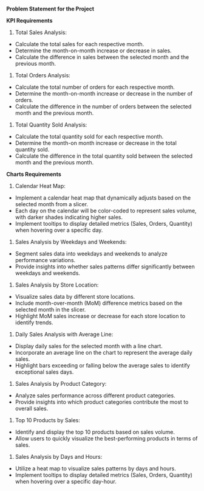 ﻿**Problem Statement for the Project** 

**KPI Requirements**

1. Total Sales Analysis: 
- Calculate the total sales for each respective month. 
- Determine the month-on-month increase or decrease in sales. 
- Calculate the difference in sales between the selected month and the previous month. 

1. Total Orders Analysis: 
- Calculate the total number of orders for each respective month. 
- Determine the month-on-month increase or decrease in the number of orders.
- Calculate the difference in the number of orders between the selected month and the previous month. 

1. Total Quantity Sold Analysis: 
- Calculate the total quantity sold for each respective month. 
- Determine the month-on month increase or decrease in the total quantity sold.
- Calculate the difference in the total quantity sold between the selected month and the previous month. 

**Charts Requirements**

1. Calendar Heat Map:
- Implement a calendar heat map that dynamically adjusts based on the selected month from a slicer. 
- Each day on the calendar will be color-coded to represent sales volume, with darker shades indicating higher sales. 
- Implement tooltips to display detailed metrics (Sales, Orders, Quantity) when hovering over a specific day. 

1. Sales Analysis by Weekdays and Weekends: 
- Segment sales data into weekdays and weekends to analyze performance variations. 
- Provide insights into whether sales patterns differ significantly between weekdays and weekends.

1. Sales Analysis by Store Location:
- Visualize sales data by different store locations. 
- Include month-over-month (MoM) difference metrics based on the selected month in the slicer. 
- Highlight MoM sales increase or decrease for each store location to identify trends. 

1. Daily Sales Analysis with Average Line:
- Display daily sales for the selected month with a line chart. 
- Incorporate an average line on the chart to represent the average daily sales. 
- Highlight bars exceeding or falling below the average sales to identify exceptional sales days. 

1. Sales Analysis by Product Category:
- Analyze sales performance across different product categories. 
- Provide insights into which product categories contribute the most to overall sales. 

1. Top 10 Products by Sales:
- Identify and display the top 10 products based on sales volume. 
- Allow users to quickly visualize the best-performing products in terms of sales. 

1. Sales Analysis by Days and Hours:
- Utilize a heat map to visualize sales patterns by days and hours. 
- Implement tooltips to display detailed metrics (Sales, Orders, Quantity) when hovering over a specific day-hour.
